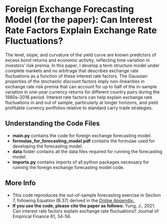 # Foreign Exchange Forecasting Model (for the paper): Can Interest Rate Factors Explain Exchange Rate Fluctuations?
The level, slope, and curvature of the yield curve are known predictors of excess bond
returns and economic activity, reflecting time variation in investors’ risk premia. In this
paper, I develop a term structure model under complete markets and no arbitrage that
describes exchange rate fluctuations as a function of these interest rate factors. The Gaussian
properties of the stochastic discount factors imply non-linearities in exchange rate risk premia
that can account for up to half of the in-sample variation in one-year currency returns for
different country pairs during the 1980s–2016 period. Interest rate factors can help explain
exchange rate fluctuations in and out of sample, particularly at longer horizons, and yield
profitable currency portfolios relative to standard carry trade strategies.

## Understanding the Code Files
* **main.py** contains the code for foreign exchange forecasting model. 
* **formulae_for_forecasting_model.pdf** contains the formulae used for developing the forecasting model. 
* **data** folder contains all the data files required for running the forecasting model. 
* **imports.py** contains imports of all python packages necessary for running the foreign exchange forecasting model code. 

## More Info
* This code reproduces the out-of-sample forecasting exercise in Section 7, following Equation (B.37) derived in the [Online Appendix.](https://docs.google.com/viewer?a=v&pid=sites&srcid=ZGVmYXVsdGRvbWFpbnx5dW5nanVsaWV0YXxneDo0MjVmNjk2ZjhlYmQxNTli&urp=gmail_link&gxids=7628)
* **If you use the code, please cite the paper as follows:**
  Yung, J., 2021. Can interest rate factors explain exchange rate fluctuations? Journal of Empirical Finance 61, 34-56.
